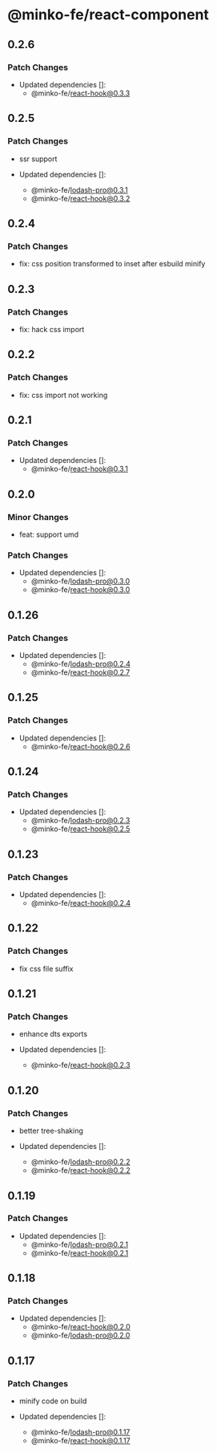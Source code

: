 # @minko-fe/react-component

## 0.2.6

### Patch Changes

- Updated dependencies []:
  - @minko-fe/react-hook@0.3.3

## 0.2.5

### Patch Changes

- ssr support

- Updated dependencies []:
  - @minko-fe/lodash-pro@0.3.1
  - @minko-fe/react-hook@0.3.2

## 0.2.4

### Patch Changes

- fix: css position transformed to inset after esbuild minify

## 0.2.3

### Patch Changes

- fix: hack css import

## 0.2.2

### Patch Changes

- fix: css import not working

## 0.2.1

### Patch Changes

- Updated dependencies []:
  - @minko-fe/react-hook@0.3.1

## 0.2.0

### Minor Changes

- feat: support umd

### Patch Changes

- Updated dependencies []:
  - @minko-fe/lodash-pro@0.3.0
  - @minko-fe/react-hook@0.3.0

## 0.1.26

### Patch Changes

- Updated dependencies []:
  - @minko-fe/lodash-pro@0.2.4
  - @minko-fe/react-hook@0.2.7

## 0.1.25

### Patch Changes

- Updated dependencies []:
  - @minko-fe/react-hook@0.2.6

## 0.1.24

### Patch Changes

- Updated dependencies []:
  - @minko-fe/lodash-pro@0.2.3
  - @minko-fe/react-hook@0.2.5

## 0.1.23

### Patch Changes

- Updated dependencies []:
  - @minko-fe/react-hook@0.2.4

## 0.1.22

### Patch Changes

- fix css file suffix

## 0.1.21

### Patch Changes

- enhance dts exports

- Updated dependencies []:
  - @minko-fe/react-hook@0.2.3

## 0.1.20

### Patch Changes

- better tree-shaking

- Updated dependencies []:
  - @minko-fe/lodash-pro@0.2.2
  - @minko-fe/react-hook@0.2.2

## 0.1.19

### Patch Changes

- Updated dependencies []:
  - @minko-fe/lodash-pro@0.2.1
  - @minko-fe/react-hook@0.2.1

## 0.1.18

### Patch Changes

- Updated dependencies []:
  - @minko-fe/react-hook@0.2.0
  - @minko-fe/lodash-pro@0.2.0

## 0.1.17

### Patch Changes

- minify code on build

- Updated dependencies []:
  - @minko-fe/lodash-pro@0.1.17
  - @minko-fe/react-hook@0.1.17
